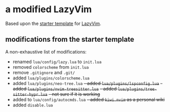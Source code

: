 # a modified LazyVim

Based upon the [starter template](https://github.com/LazyVim/starter) for [LazyVim](https://github.com/LazyVim/LazyVim).

## modifications from the starter template

A non-exhaustive list of modifications:

- renamed `lua/config/lazy.lua` to `init.lua`
- removed `colorscheme` from `init.lua`
- remove `.gitignore` and `.git/`
- added `lua/plugins/colorscheme.lua`
- added `lua/plugins/neo-tree.lua`
  ~~- added `lua/plugins/lspconfig.lua`~~
  ~~- added `lua/plugins/nvim-treesitter.lua`~~
  ~~- added `lua/plugins/tree-sitter-hypr.lua`~~
  ~~- not sure if it is working~~
- added to `lua/config/autocmds.lua`
  ~~- added `kiwi.nvim` as a personal wiki~~
- added `disable.lua`
